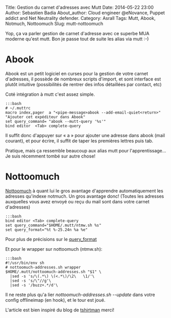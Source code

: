 Title: Gestion du carnet d'adresses avec Mutt
Date: 2014-05-22 23:00
Author: Sebastien Badia
About_author: Cloud engineer @eNovance, Puppet addict and Net Neutrality defender.
Category: Asrall
Tags: Mutt, Abook, Notmuch, Nottoomuch
Slug: mutt-nottoomuch

Yop, ça va parler gestion de carnet d'adresse avec ce superbe MUA moderne qu'est mutt. Bon je passe tout de suite les alias via mutt :-)

# Abook

Abook est un petit logiciel en curses pour la gestion de votre carnet d'adresses, il possède de nombreux scripts d'import, et sont interface est plutôt intuitive (possibilités de rentrer des infos détaillées par contact, etc)

Coté intégration à mutt c'est assez simple.

    :::bash
    # ~/.muttrc
    macro index,pager  a "<pipe-message>abook --add-email-quiet<return>" "Ajouter cet expéditeur dans Abook"
    set query_command= "abook --mutt-query '%s'"
    bind editor  <Tab> complete-query

Il suffit donc d'appuyer sur « a » pour ajouter une adresse dans abook (mail courant), et pour écrire, il suffit de taper les premières lettres puis tab.

Pratique, mais ça ressemble beaucoup aux alias mutt pour l'apprentissage… Je suis récemment tombé sur autre chose!

# Nottoomuch

[Nottoomuch](https://github.com/domo141/nottoomuch) à quant lui le gros avantage d'apprendre automatiquement les adresses qu'indexe notmuch. Un gros avantage donc! (Toutes les adresses auxquelles vous avez envoyé ou reçu du mail sont dans votre carnet d'adresses)

    :::bash
    bind editor <Tab> complete-query
    set query_command="$HOME/.mutt/ntmw.sh %s"
    set query_format="%t %-25.24n %a %e"

Pour plus de précisions sur le [query\_format](http://durak.org/sean/pubs/software/mutt/reference.html#query-format)

Et pour le wrapper sur nottoomuch (ntmw.sh):

    :::bash
    #!/usr/bin/env sh
    # nottoomuch-addresses.sh wrapper
    $HOME/.mutt/nottoomuch-addresses.sh "$1" \
      |sed -s 's/\(.*\) \(<.*\)/\2\   \1/'\
      |sed -s 's/\"//g'\
      |sed -s '/buzz+.*/d'\

Il ne reste plus qu'a lier *nottoomuch-addresses.sh --update* dans votre config offlineimap (en hook), et le tour est joué.

L'article est bien inspiré du blog de [tshirtman](http://blog.tshirtman.fr/tags/nottoomuch) merci!
